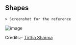 ## Shapes

    > Screenshot for the reference

![image](https://github.com/user-attachments/assets/3aeab752-a736-4483-9cd4-e6902b268e0e)


Credits:- [Tirtha Sharma](https://github.com/genze121 "Tirtha Sharma")
